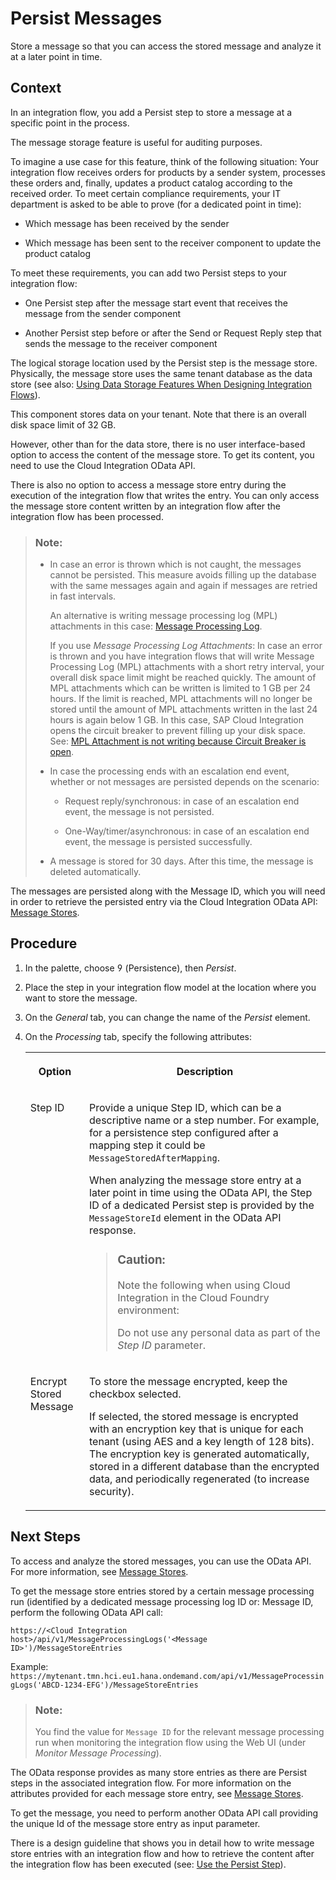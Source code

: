 <!-- loio8c35f3fa3b9c42c5b810332eccbc5a2f -->

<link rel="stylesheet" type="text/css" href="../css/sap-icons.css"/>

# Persist Messages

Store a message so that you can access the stored message and analyze it at a later point in time.



## Context

In an integration flow, you add a Persist step to store a message at a specific point in the process.

The message storage feature is useful for auditing purposes.

To imagine a use case for this feature, think of the following situation: Your integration flow receives orders for products by a sender system, processes these orders and, finally, updates a product catalog according to the received order. To meet certain compliance requirements, your IT department is asked to be able to prove \(for a dedicated point in time\):

-   Which message has been received by the sender

-   Which message has been sent to the receiver component to update the product catalog


To meet these requirements, you can add two Persist steps to your integration flow:

-   One Persist step after the message start event that receives the message from the sender component

-   Another Persist step before or after the Send or Request Reply step that sends the message to the receiver component


The logical storage location used by the Persist step is the message store. Physically, the message store uses the same tenant database as the data store \(see also: [Using Data Storage Features When Designing Integration Flows](using-data-storage-features-when-designing-integration-flows-a836b4e.md)\).

This component stores data on your tenant. Note that there is an overall disk space limit of 32 GB.

However, other than for the data store, there is no user interface-based option to access the content of the message store. To get its content, you need to use the Cloud Integration OData API.

There is also no option to access a message store entry during the execution of the integration flow that writes the entry. You can only access the message store content written by an integration flow after the integration flow has been processed.

> ### Note:  
> -   In case an error is thrown which is not caught, the messages cannot be persisted. This measure avoids filling up the database with the same messages again and again if messages are retried in fast intervals.
> 
>     An alternative is writing message processing log \(MPL\) attachments in this case: [Message Processing Log](../Operations/message-processing-log-b32f8cd.md).
> 
>     If you use *Message Processing Log Attachments*: In case an error is thrown and you have integration flows that will write Message Processing Log \(MPL\) attachments with a short retry interval, your overall disk space limit might be reached quickly. The amount of MPL attachments which can be written is limited to 1 GB per 24 hours. If the limit is reached, MPL attachments will no longer be stored until the amount of MPL attachments written in the last 24 hours is again below 1 GB. In this case, SAP Cloud Integration opens the circuit breaker to prevent filling up your disk space. See: [MPL Attachment is not writing because Circuit Breaker is open](https://apps.support.sap.com/sap/support/knowledge/en/2593825).
> 
> -   In case the processing ends with an escalation end event, whether or not messages are persisted depends on the scenario:
> 
>     -   Request reply/synchronous: in case of an escalation end event, the message is not persisted.
> 
>     -   One-Way/timer/asynchronous: in case of an escalation end event, the message is persisted successfully.
> 
> 
> -   A message is stored for 30 days. After this time, the message is deleted automatically.

The messages are persisted along with the Message ID, which you will need in order to retrieve the persisted entry via the Cloud Integration OData API: [Message Stores](https://api.sap.com/api/MessageStore/resource).



## Procedure

1.  In the palette, choose <span class="SAP-icons"></span> \(Persistence\), then *Persist*.

2.  Place the step in your integration flow model at the location where you want to store the message.

3.  On the *General* tab, you can change the name of the *Persist* element.

4.  On the *Processing* tab, specify the following attributes:


    <table>
    <tr>
    <th valign="top">

    Option
    
    </th>
    <th valign="top">

    Description
    
    </th>
    </tr>
    <tr>
    <td valign="top">
    
    Step ID
    
    </td>
    <td valign="top">
    
    Provide a unique Step ID, which can be a descriptive name or a step number. For example, for a persistence step configured after a mapping step it could be `MessageStoredAfterMapping`.

    When analyzing the message store entry at a later point in time using the OData API, the Step ID of a dedicated Persist step is provided by the `MessageStoreId` element in the OData API response.

    > ### Caution:  
    > Note the following when using Cloud Integration in the Cloud Foundry environment:
    > 
    > Do not use any personal data as part of the *Step ID* parameter.


    
    </td>
    </tr>
    <tr>
    <td valign="top">
    
    Encrypt Stored Message
    
    </td>
    <td valign="top">
    
    To store the message encrypted, keep the checkbox selected.

    If selected, the stored message is encrypted with an encryption key that is unique for each tenant \(using AES and a key length of 128 bits\). The encryption key is generated automatically, stored in a different database than the encrypted data, and periodically regenerated \(to increase security\).
    
    </td>
    </tr>
    </table>
    



<a name="loio8c35f3fa3b9c42c5b810332eccbc5a2f__postreq_nnt_j44_jdb"/>

## Next Steps

To access and analyze the stored messages, you can use the OData API. For more information, see [Message Stores](message-stores-1aab5e9.md).

To get the message store entries stored by a certain message processing run \(identified by a dedicated message processing log ID or: Message ID, perform the following OData API call:

<code>https://&lt;Cloud Integration host&gt;/api/v1/MessageProcessingLogs('&lt;Message ID&gt;')/MessageStoreEntries</code>

Example: `https://mytenant.tmn.hci.eu1.hana.ondemand.com/api/v1/MessageProcessingLogs('ABCD-1234-EFG')/MessageStoreEntries`

> ### Note:  
> You find the value for `Message ID` for the relevant message processing run when monitoring the integration flow using the Web UI \(under *Monitor Message Processing*\).

The OData response provides as many store entries as there are Persist steps in the associated integration flow. For more information on the attributes provided for each message store entry, see [Message Stores](https://api.sap.com/api/MessageStore/overview).

To get the message, you need to perform another OData API call providing the unique Id of the message store entry as input parameter.

There is a design guideline that shows you in detail how to write message store entries with an integration flow and how to retrieve the content after the integration flow has been executed \(see: [Use the Persist Step](use-the-persist-step-2707077.md)\).

